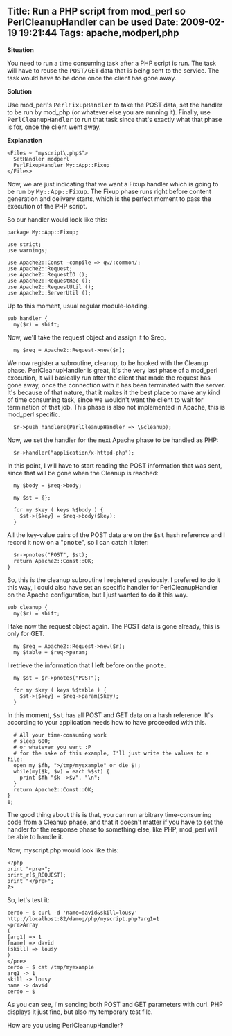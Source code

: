 Title: Run a PHP script from mod_perl so PerlCleanupHandler can be used
Date: 2009-02-19 19:21:44
Tags: apache,modperl,php
---
<strong>Situation</strong>

You need to run a time consuming task after a PHP script is run. The task will have to reuse the <tt>POST/GET</tt> data that is being sent to the service. The task would have to be done once the client has gone away.

<strong>Solution</strong>

Use mod_perl's <tt>PerlFixupHandler</tt> to take the POST data, set the handler to be run by mod_php (or whatever else you are running it). Finally, use <tt>PerlCleanupHandler</tt> to run that task since that's exactly what that phase is for, once the client went away.

<strong>Explanation</strong>
<pre><code>&lt;Files ~ "myscript\.php$"&gt;
  SetHandler modperl
  PerlFixupHandler My::App::Fixup
&lt;/Files&gt;</code></pre>
Now, we are just indicating that we want a Fixup handler which is going to be run by <tt>My::App::Fixup</tt>. The Fixup phase runs right before content generation and delivery starts, which is the perfect moment to pass the execution of the PHP script.

So our handler would look like this:
<pre><code>package My::App::Fixup;

use strict;
use warnings;

use Apache2::Const -compile =&gt; qw/:common/;
use Apache2::Request;
use Apache2::RequestIO ();
use Apache2::RequestRec ();
use Apache2::RequestUtil ();
use Apache2::ServerUtil ();</code></pre>
Up to this moment, usual regular module-loading.
<pre><code>sub handler {
  my($r) = shift;</code></pre>
Now, we'll take the request object and assign it to $req.
<pre><code>  my $req = Apache2::Request-&gt;new($r);</code></pre>
We now register a subroutine, cleanup, to be hooked with the Cleanup phase. PerlCleanupHandler is great, it's the very last phase of a mod_perl execution, it will basically run after the client that made the request has gone away, once the connection with it has been terminated with the server. It's because of that nature, that it makes it the best place to make any kind of time consuming task, since we wouldn't want the client to wait for termination of that job. This phase is also not implemented in Apache, this is mod_perl specific.
<pre><code>  $r-&gt;push_handlers(PerlCleanupHandler =&gt; \&amp;cleanup);</code></pre>
Now, we set the handler for the next Apache phase to be handled as PHP:
<pre><code>  $r-&gt;handler("application/x-httpd-php");</code></pre>
In this point, I will have to start reading the POST information that was sent, since that will be gone when the Cleanup is reached:
<pre><code>  my $body = $req-&gt;body;

  my $st = {};

  for my $key ( keys %$body ) {
    $st-&gt;{$key} = $req-&gt;body($key);
  }</code></pre>
All the key-value pairs of the POST data are on the <tt>$st</tt> hash reference and I record it now on a "<tt>pnote</tt>", so I can catch it later:
<pre><code>  $r-&gt;pnotes("POST", $st);
  return Apache2::Const::OK;
}</code></pre>
So, this is the cleanup subroutine I registered previously. I prefered to do it this way, I could also have set an specific handler for PerlCleanupHandler on the Apache configuration, but I just wanted to do it this way.
<pre><code>sub cleanup {
  my($r) = shift;</code></pre>
I take now the request object again. The POST data is gone already, this is only for GET.
<pre><code>  my $req = Apache2::Request-&gt;new($r);
  my $table = $req-&gt;param;</code></pre>
I retrieve the information that I left before on the <tt>pnote</tt>.
<pre><code>  my $st = $r-&gt;pnotes("POST");

  for my $key ( keys %$table ) {
    $st-&gt;{$key} = $req-&gt;param($key);
  }</code></pre>
In this moment, <tt>$st</tt> has all POST and GET data on a hash reference. It's according to your application needs how to have proceeded with this.
<pre><code>  # All your time-consuming work
  # sleep 600;
  # or whatever you want :P
  # for the sake of this example, I'll just write the values to a file:
  open my $fh, "&gt;/tmp/myexample" or die $!;
  while(my($k, $v) = each %$st) {
    print $fh "$k -&gt;$v", "\n";
  }
  return Apache2::Const::OK;
}
1;</code></pre>
The good thing about this is that, you can run arbitrary time-consuming code from a Cleanup phase, and that it doesn't matter if you have to set the handler for the response phase to something else, like PHP, mod_perl will be able to handle it.

Now, myscript.php would look like this:
<pre><code>&lt;?php
print "&lt;pre&gt;";
print_r($_REQUEST);
print "&lt;/pre&gt;";
?&gt;</code></pre>
So, let's test it:
<pre><code>cerdo ~ $ curl -d 'name=david&amp;skill=lousy' http://localhost:82/damog/php/myscript.php?arg1=1
&lt;pre&gt;Array
(
[arg1] =&gt; 1
[name] =&gt; david
[skill] =&gt; lousy
)
&lt;/pre&gt;
cerdo ~ $ cat /tmp/myexample
arg1 -&gt; 1
skill -&gt; lousy
name -&gt; david
cerdo ~ $</code></pre>
As you can see, I'm sending both POST and GET parameters with curl. PHP displays it just fine, but also my temporary test file.

How are you using PerlCleanupHandler?